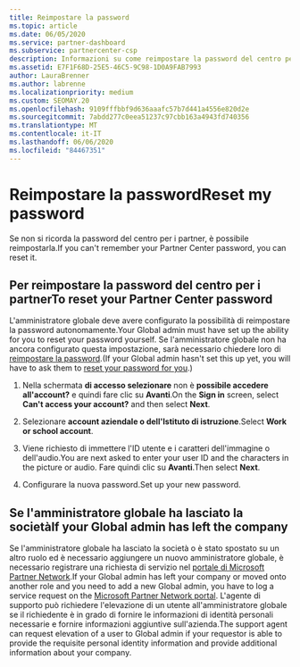 ```yaml
---
title: Reimpostare la password
ms.topic: article
ms.date: 06/05/2020
ms.service: partner-dashboard
ms.subservice: partnercenter-csp
description: Informazioni su come reimpostare la password del centro per i partner o ricevere assistenza dall'amministratore globale dell'azienda. Inoltre, informazioni su come aggiungere un nuovo amministratore globale del centro per i partner.
ms.assetid: E7F1F68D-25E5-46C5-9C98-1D0A9FAB7993
author: LauraBrenner
ms.author: labrenne
ms.localizationpriority: medium
ms.custom: SEOMAY.20
ms.openlocfilehash: 9109fffbbf9d636aaafc57b7d441a4556e820d2e
ms.sourcegitcommit: 7abdd277c0eea51237c97cbb163a4943fd740356
ms.translationtype: MT
ms.contentlocale: it-IT
ms.lasthandoff: 06/06/2020
ms.locfileid: "84467351"
---
```

# <a name="reset-my-password"></a><span data-ttu-id="0bfe3-103">Reimpostare la password</span><span class="sxs-lookup"><span data-stu-id="0bfe3-103">Reset my password</span></span>

<span data-ttu-id="0bfe3-104">Se non si ricorda la password del centro per i partner, è possibile reimpostarla.</span><span class="sxs-lookup"><span data-stu-id="0bfe3-104">If you can't remember your Partner Center password, you can reset it.</span></span>

## <a name="to-reset-your-partner-center-password"></a><span data-ttu-id="0bfe3-105">Per reimpostare la password del centro per i partner</span><span class="sxs-lookup"><span data-stu-id="0bfe3-105">To reset your Partner Center password</span></span>

<span data-ttu-id="0bfe3-106">L'amministratore globale deve avere configurato la possibilità di reimpostare la password autonomamente.</span><span class="sxs-lookup"><span data-stu-id="0bfe3-106">Your Global admin must have set up the ability for you to reset your password yourself.</span></span> <span data-ttu-id="0bfe3-107">Se l'amministratore globale non ha ancora configurato questa impostazione, sarà necessario chiedere loro di [reimpostare la password](reset-a-user-password.md).</span><span class="sxs-lookup"><span data-stu-id="0bfe3-107">(If your Global admin hasn't set this up yet, you will have to ask them to [reset your password for you](reset-a-user-password.md).)</span></span>

1. <span data-ttu-id="0bfe3-108">Nella schermata **di accesso selezionare** non è **possibile accedere all'account?** e quindi fare clic su **Avanti**.</span><span class="sxs-lookup"><span data-stu-id="0bfe3-108">On the **Sign in** screen, select **Can't access your account?** and then select **Next**.</span></span>

2. <span data-ttu-id="0bfe3-109">Selezionare **account aziendale o dell'Istituto di istruzione**.</span><span class="sxs-lookup"><span data-stu-id="0bfe3-109">Select **Work or school account**.</span></span>

3. <span data-ttu-id="0bfe3-110">Viene richiesto di immettere l'ID utente e i caratteri dell'immagine o dell'audio.</span><span class="sxs-lookup"><span data-stu-id="0bfe3-110">You are next asked to enter your user ID and the characters in the picture or audio.</span></span> <span data-ttu-id="0bfe3-111">Fare quindi clic su **Avanti**.</span><span class="sxs-lookup"><span data-stu-id="0bfe3-111">Then select **Next**.</span></span>

4. <span data-ttu-id="0bfe3-112">Configurare la nuova password.</span><span class="sxs-lookup"><span data-stu-id="0bfe3-112">Set up your new password.</span></span>

## <a name="if-your-global-admin-has-left-the-company"></a><span data-ttu-id="0bfe3-113">Se l'amministratore globale ha lasciato la società</span><span class="sxs-lookup"><span data-stu-id="0bfe3-113">If your Global admin has left the company</span></span>

<span data-ttu-id="0bfe3-114">Se l'amministratore globale ha lasciato la società o è stato spostato su un altro ruolo ed è necessario aggiungere un nuovo amministratore globale, è necessario registrare una richiesta di servizio nel [portale di Microsoft Partner Network](https://partner.microsoft.com/commercial#/).</span><span class="sxs-lookup"><span data-stu-id="0bfe3-114">If your Global admin has left your company or moved onto another role and you need to add a new Global admin, you have to log a service request on the [Microsoft Partner Network portal](https://partner.microsoft.com/commercial#/).</span></span> <span data-ttu-id="0bfe3-115">L'agente di supporto può richiedere l'elevazione di un utente all'amministratore globale se il richiedente è in grado di fornire le informazioni di identità personali necessarie e fornire informazioni aggiuntive sull'azienda.</span><span class="sxs-lookup"><span data-stu-id="0bfe3-115">The support agent can request elevation of a user to Global admin if your requestor is able to provide the requisite personal identity information and provide additional information about your company.</span></span>
